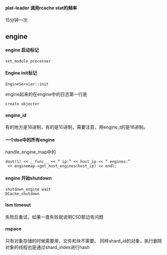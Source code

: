 #### plat-leader 调用rcache stat的频率
15分钟一次

## engine
#### engine 启动标记
```
set_module_processer
```

#### Engine init标记
```
EngineServier::init
```
engine起来的在engine中的日志第一行是
```
create objecter
```

#### engine_id 
有的地方是16进制，有的是10进制，需要注意，用engine_t的是16进制。

#### 一个dse中的所有engine
handle_engine_map中的
```
dout(1) << __func__ << “ ip:” << host_ip << “ engines:”
 << enginemap->get_host_engines(host_ip) << endl;
```
#### engine 开始shutdown
```
shutdown_engine wait
DCache_shutdown
```

#### lsm timeout 
失败后重试，如果一直失败就说明CSD那边有问题

#### nspace
只有对象存储的时候需要用，文件和块不需要。
同样shard_id的对象，执行删除对象的线程也是通过shard_index进行hash
